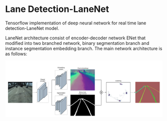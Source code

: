 # Lane Detection-LaneNet
Tensorflow implementation of deep neural network for real time lane detection-LaneNet model.


LaneNet architecture consist of encoder-decoder network ENet that modified into two branched network, binary segmentation branch and instance segmentation embedding branch.
The main network architecture is as follows:

![NetWork_Architecture](./data/source_image/network_architecture.png)
